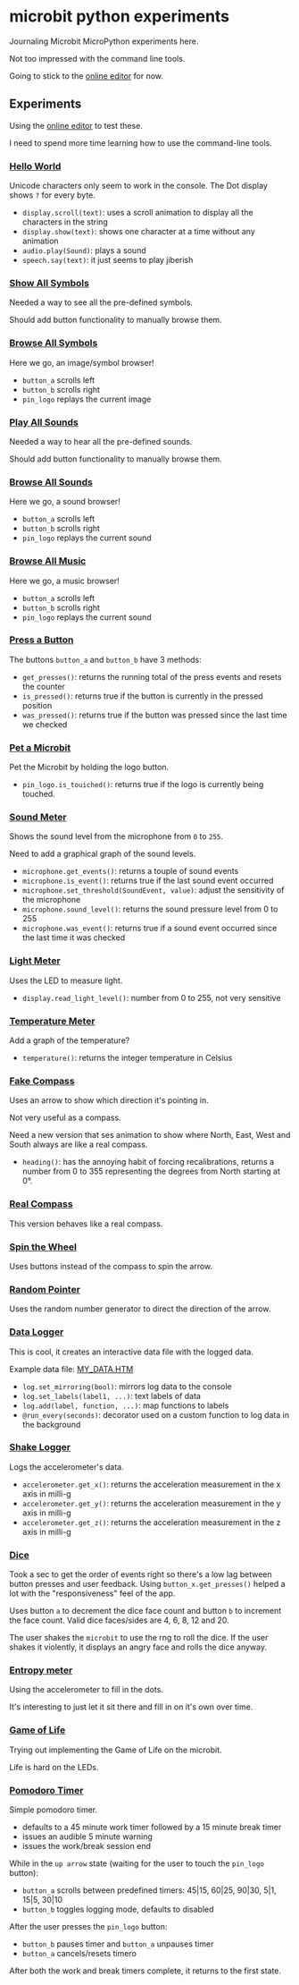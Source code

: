 # microbit python experiments

Journaling Microbit MicroPython experiments here.

Not too impressed with the command line tools.

Going to stick to the [online editor](https://python.microbit.org/v/3) for now.

## Experiments

Using the [online editor](https://python.microbit.org/v/3) to test these.

I need to spend more time learning how to use the command-line tools.

### [Hello World](./src/hello-world.py)

Unicode characters only seem to work in the console.
The Dot display shows `?` for every byte.

- `display.scroll(text)`: uses a scroll animation to display all the characters in the string
- `display.show(text)`: shows one character at a time without any animation
- `audio.play(Sound)`: plays a sound
- `speech.say(text)`: it just seems to play jiberish

### [Show All Symbols](./src/show-all-symbols.py)

Needed a way to see all the pre-defined symbols.

Should add button functionality to manually browse them.

### [Browse All Symbols](./src/browse-all-symbols.py)

Here we go, an image/symbol browser!

- `button_a` scrolls left
- `button_b` scrolls right
- `pin_logo` replays the current image

### [Play All Sounds](./src/play-all-sounds.py)

Needed a way to hear all the pre-defined sounds.

Should add button functionality to manually browse them.

### [Browse All Sounds](./src/browse-all-sounds.py)

Here we go, a sound browser!

- `button_a` scrolls left
- `button_b` scrolls right
- `pin_logo` replays the current sound

### [Browse All Music](./src/browse-all-music.py)

Here we go, a music browser!

- `button_a` scrolls left
- `button_b` scrolls right
- `pin_logo` replays the current sound

### [Press a Button](./src/press-a-button.py)

The buttons `button_a` and `button_b` have 3 methods:

- `get_presses()`: returns the running total of the press events and resets the counter
- `is_pressed()`: returns true if the button is currently in the pressed position
- `was_pressed()`: returns true if the button was pressed since the last time we checked

### [Pet a Microbit](./src/pet-the-microbit.py)

Pet the Microbit by holding the logo button.

- `pin_logo.is_touiched()`: returns true if the logo is currently being touched.

### [Sound Meter](./src/sound-meter.py)

Shows the sound level from the microphone from `0` to `255`.

Need to add a graphical graph of the sound levels.

- `microphone.get_events()`: returns a touple of sound events
- `microphone.is_event()`: returns true if the last sound event occurred
- `microphone.set_threshold(SoundEvent, value)`: adjust the sensitivity of the microphone
- `microphone.sound_level()`: returns the sound pressure level from 0 to 255
- `microphone.was_event()`: returns true if a sound event occurred since the last time it was checked

### [Light Meter](./src/light-meter.py)

Uses the LED to measure light.

- `display.read_light_level()`: number from 0 to 255, not very sensitive

### [Temperature Meter](./src/temperature-meter.py)

Add a graph of the temperature?

- `temperature()`: returns the integer temperature in Celsius

### [Fake Compass](./src/compass-fake.py)

Uses an arrow to show which direction it's pointing in.

Not very useful as a compass.

Need a new version that ses animation to show where North, East, West and South always are like a real compass.

- `heading()`: has the annoying habit of forcing recalibrations, returns a number from 0 to 355 representing the degrees from North starting at 0°.

### [Real Compass](./src/compass-real.py)

This version behaves like a real compass.

### [Spin the Wheel](./src/spin-the-wheel.py)

Uses buttons instead of the compass to spin the arrow.

### [Random Pointer](./src/random-pointer.py)

Uses the random number generator to direct the direction of the arrow.

### [Data Logger](./src/data-logger.py)

This is cool, it creates an interactive data file with the logged data.

Example data file: [MY_DATA.HTM](./data/MY_DATA.HTM)

- `log.set_mirroring(bool)`: mirrors log data to the console
- `log.set_labels(label1, ...)`: text labels of data
- `log.add(label, function, ...)`: map functions to labels
- `@run_every(seconds)`: decorator used on a custom function to log data in the background

### [Shake Logger](./src/shake-logger.py)

Logs the accelerometer's data.

- `accelerometer.get_x()`: returns the acceleration measurement in the x axis in milli-g
- `accelerometer.get_y()`: returns the acceleration measurement in the y axis in milli-g
- `accelerometer.get_z()`: returns the acceleration measurement in the z axis in milli-g

### [Dice](./src/dice.py)

Took a sec to get the order of events right so there's a low lag between button presses and user feedback.
Using `button_x.get_presses()` helped a lot with the "responsiveness" feel of the app.

Uses button `a` to decrement the dice face count and button `b` to increment the face count. Valid dice faces/sides are 4, 6, 8, 12 and 20.

The user shakes the `microbit` to use the rng to roll the dice.
If the user shakes it violently, it displays an angry face and rolls the dice anyway.

### [Entropy meter](./src/entropy-meter.py)

Using the accelerometer to fill in the dots.

It's interesting to just let it sit there and fill in on it's own over time.

### [Game of Life](./src/game-of-life.py)

Trying out implementing the Game of Life on the microbit.

Life is hard on the LEDs.

### [Pomodoro Timer](./src/pomodoro-timer.py)

Simple pomodoro timer.

- defaults to a 45 minute work timer followed by a 15 minute break timer
- issues an audible 5 minute warning
- issues the work/break session end

While in the `up arrow` state (waiting for the user to touch the `pin_logo` button):

- `button_a` scrolls between predefined timers: 45|15, 60|25, 90|30, 5|1, 15|5, 30|10
- `button_b` toggles logging mode, defaults to disabled

After the user presses the `pin_logo` button:

- `button_b` pauses timer and `button_a` unpauses timer
- `button_a` cancels/resets timero

After both the work and break timers complete, it returns to the first state.
